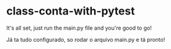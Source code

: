 # class-conta-with-pytest
It's all set, just run the main.py file and you're good to go!

Já ta tudo configurado, so rodar o arquivo main.py e tá pronto!
